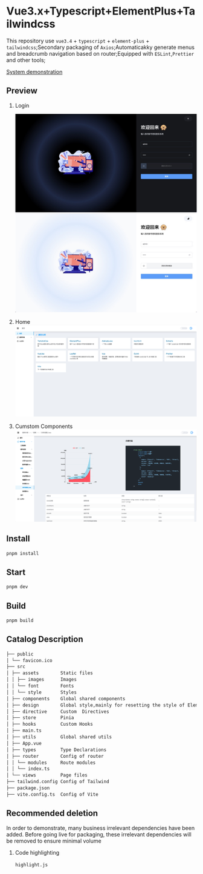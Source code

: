 # Vue3.x+Typescript+ElementPlus+Tailwindcss

This repository use `vue3.4` + `typescript` + `element-plus` + `tailwindcss`;Secondary packaging of `Axios`;Automaticakky generate menus and breadcrumb navigation based on router;Equipped with `ESLint`,`Prettier` and other tools;

<a href="https://lclovestudy.github.io/template-vue3.x-ts/#/login" title="System demonstration">System demonstration</a>

## Preview

1. Login

   ![alt text](./src/assets/images/dark.png)
   ![alt text](./src/assets/images/light.png)

2. Home
   ![alt text](./src/assets/images/image-1.png)

3. Cumstom Components
   ![alt text](./src/assets/images/image-2.png)

## Install

```sh
pnpm install
```

## Start

```sh
pnpm dev
```

## Build

```sh
pnpm build
```

## Catalog Description

```sh
├── public
│ └── favicon.ico
├── src
│ ├── assets        Static files
│ │ ├── images      Images
│ │ └── font        Fonts
│ │ └── style       Styles
│ ├── components    Global shared components
│ ├── design        Global style,mainly for resetting the style of ElementPlus
│ ├── directive     Custom  Directives
│ ├── store         Pinia
│ ├── hooks         Custom Hooks
│ ├── main.ts
│ ├── utils         Global shared utils
│ ├── App.vue
│ ├── types         Type Declarations
│ ├── router        Config of router
│ │ └── modules     Route modules
│ │ └── index.ts
│ └── views         Page files
├── tailwind.config Config of Tailwind
├── package.json
├── vite.config.ts  Config of Vite

```

## Recommended deletion

In order to demonstrate, many business irrelevant dependencies have been added. Before going live for packaging, these irrelevant dependencies will be removed to ensure minimal volume

1. Code highlighting

   `highlight.js`
